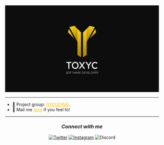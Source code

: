![srtoxyc_front](img/toxyc_githubfront.png)

***

- 🌌​ Project group: <a href="https://github.com/GY-CODING" style="color: #ffbc05">GYCODING</a>.
- 📧 Mail me <a href="mailto:ivm1000vm@gmail.com" style="color: #ffbc05">here</a> if you feel to!

***

<h3 align="center"><b><i>Connect with me</b></i></h3>
<div align="center">

[![Twitter](https://img.shields.io/badge/srtoxyc-000000?style=for-the-badge&logo=x&logoColor=white)](https://x.com/srtoxyc)
[![Instagram](https://img.shields.io/badge/Instagram-%23E4405F.svg?style=for-the-badge&logo=Instagram&logoColor=white)](https://www.instagram.com/srtoxyc/)
![Discord](https://img.shields.io/badge/srtoxyc-5865F2?style=for-the-badge&logo=discord&logoColor=white)

</div>
